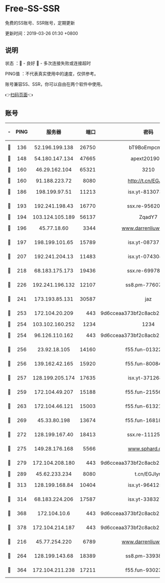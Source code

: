 # Free-SS-SSR

免费的SS账号、SSR账号，定期更新

更新时间：2019-03-26 01:30 +0800

## 说明

状态     ：🙂 - 良好 🙁 - 多次连接失败或连接超时

PING值   ：不代表真实使用中的速度，仅供参考。

账号兼容SS、SSR，你可以自由在两个软件中使用。

👉[扫码页面](https://liesauer.github.io/Free-SS-SSR/)👈

## 账号

|-|PING|服务器|端口|密码|加密方式|区域|
|:----:|:----:|:-----:|-----:|:----:|:----:|:----:|
|🙂|136|52.196.199.138|26750|bT9BoEmpcmP7|aes-256-cfb|JP|
|🙂|148|54.180.147.134|47665|apext2019001|chacha20|KR|
|🙂|160|46.29.162.104|65321|3210|aes-256-ctr|RU|
|🙂|160|91.188.223.72|8080|http://t.cn/EGJIyrl|rc4-md5|RU|
|🙂|186|198.199.97.51|11213|isx.yt-81307363|aes-256-cfb|US|
|🙂|193|192.241.198.43|16770|ssx.re-95620121|aes-256-cfb|US|
|🙂|194|103.124.105.189|56137|ZqadY7|chacha20|CN|
|🙂|196|45.77.18.60|3344|www.darrenliuwei.com|aes-256-cfb|JP|
|🙂|197|198.199.101.65|15789|isx.yt-08737172|aes-256-cfb|US|
|🙂|207|192.241.204.13|11483|isx.yt-07430483|aes-256-cfb|US|
|🙂|218|68.183.175.173|19436|ssx.re-69978912|aes-256-cfb|US|
|🙂|226|192.241.196.132|12107|ss8.pm-77607879|aes-256-cfb|US|
|🙂|241|173.193.85.131|30587|jaz|aes-256-cfb|US|
|🙂|253|172.104.20.209|443|9d6cceaa373bf2c8acb22e60b6a58be6|aes-256-cfb|US|
|🙂|254|103.102.160.252|1234|1234|rc4-md5|JP|
|🙂|254|96.126.110.162|443|9d6cceaa373bf2c8acb22e60b6a58be6|aes-256-cfb|US|
|🙂|256|23.92.18.105|14160|f55.fun-01322575|aes-256-cfb|US|
|🙂|256|139.162.42.165|15920|f55.fun-80084282|aes-256-cfb|SG|
|🙂|257|128.199.205.174|17635|isx.yt-37126859|aes-256-cfb|SG|
|🙂|259|172.104.49.207|15188|f55.fun-21556723|aes-256-cfb|SG|
|🙂|263|172.104.46.121|15003|f55.fun-61321984|aes-256-cfb|SG|
|🙂|269|45.33.80.198|13674|f55.fun-16818858|aes-256-cfb|US|
|🙂|272|128.199.167.40|18413|ssx.re-11125566|aes-256-cfb|SG|
|🙂|275|149.28.176.168|5566|www.sphard.com|aes-256-cfb|AU|
|🙂|279|172.104.208.180|443|9d6cceaa373bf2c8acb22e60b6a58be6|aes-256-cfb|US|
|🙂|289|45.62.233.234|8080|t.cn/EGJIyrl|rc4-md5|CA|
|🙂|313|128.199.168.84|10404|isx.yt-96412593|aes-256-cfb|SG|
|🙂|314|68.183.224.206|17587|isx.yt-33832783|aes-256-cfb|SG|
|🙂|368|172.104.10.6|443|9d6cceaa373bf2c8acb22e60b6a58be6|aes-256-cfb|US|
|🙂|378|172.104.214.187|443|9d6cceaa373bf2c8acb22e60b6a58be6|aes-256-cfb|US|
|🙂|216|45.77.254.220|6789|www.darrenliuwei.com|aes-256-cfb|SG|
|🙂|264|128.199.143.68|18389|ss8.pm-33938074|aes-256-cfb|SG|
|🙂|364|172.104.211.238|17211|f55.fun-93023249|aes-256-cfb|US|
